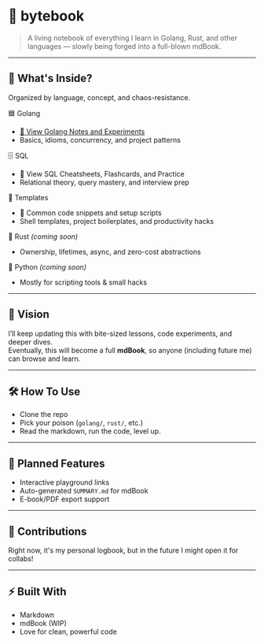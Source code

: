 # 📖 bytebook

> A living notebook of everything I learn in Golang, Rust, and other languages — slowly being forged into a full-blown mdBook.

---

## 🚀 What's Inside?

Organized by language, concept, and chaos-resistance.

🟦 Golang
  - [📁 View Golang Notes and Experiments](golang/intro.md)
  - Basics, idioms, concurrency, and project patterns

🗄️ SQL  
  - 📁 View SQL Cheatsheets, Flashcards, and Practice  
  - Relational theory, query mastery, and interview prep  

🧪 Templates  
  - 📁 Common code snippets and setup scripts  
  - Shell templates, project boilerplates, and productivity hacks  

🦀 Rust *(coming soon)*  
  - Ownership, lifetimes, async, and zero-cost abstractions  

🐍 Python *(coming soon)*  
  - Mostly for scripting tools & small hacks

---

## 🔮 Vision

I’ll keep updating this with bite-sized lessons, code experiments, and deeper dives.  
Eventually, this will become a full **mdBook**, so anyone (including future me) can browse and learn.

---

## 🛠 How To Use

- Clone the repo
- Pick your poison (`golang/`, `rust/`, etc.)
- Read the markdown, run the code, level up.

---

## 📘 Planned Features

- Interactive playground links
- Auto-generated `SUMMARY.md` for mdBook
- E-book/PDF export support

---

## 🤝 Contributions

Right now, it's my personal logbook, but in the future I might open it for collabs!

---

## ⚡ Built With

- Markdown
- mdBook (WIP)
- Love for clean, powerful code

